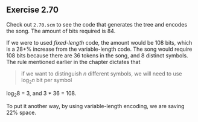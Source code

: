 ## Exercise 2.70

Check out `2.70.scm` to see the code that generates the tree and encodes the song. The amount of bits required is 84.

If we were to used _fixed-length_ code, the amount would be 108 bits, which is a 28+% increase from the variable-length code. The song would require 108 bits because there are 36 tokens in the song, and 8 distinct symbols. The rule mentioned earlier in the chapter dictates that 

> if we want to distinguish _n_ different symbols, we will need to use log<sub>2</sub>_n_ bit per symbol

log<sub>2</sub>8 = 3, and 3 * 36 = 108.

To put it another way, by using variable-length encoding, we are saving 22% space. 
